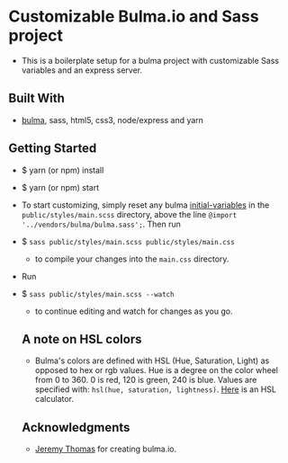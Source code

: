 # Customizable Bulma.io and Sass project
- This is a boilerplate setup for a bulma project with customizable Sass variables and an express server.

## Built With
- [bulma](https://bulma.io/), sass, html5, css3, node/express and yarn

## Getting Started
- $ yarn (or npm) install
- $ yarn (or npm) start
- To start customizing, simply reset any bulma [initial-variables](https://bulma.io/documentation/overview/variables/) in the `public/styles/main.scss` directory, above the line `@import '../vendors/bulma/bulma.sass';`. Then run 
- $ `sass public/styles/main.scss public/styles/main.css` 
  - to compile your changes into the `main.css` directory.
- Run 
- $ `sass public/styles/main.scss --watch` 
  - to continue editing and watch for changes as you go.

  ## A note on HSL colors
  - Bulma's colors are defined with HSL (Hue, Saturation, Light) as opposed to hex or rgb values. Hue is a degree on the color wheel from 0 to 360. 0 is red, 120 is green, 240 is blue. Values are specified with: `hsl(hue, saturation, lightness)`. [Here](https://www.w3schools.com/colors/colors_hsl.asp) is an HSL calculator.

  ## Acknowledgments 
  - [Jeremy Thomas](https://twitter.com/jgthms) for creating bulma.io.